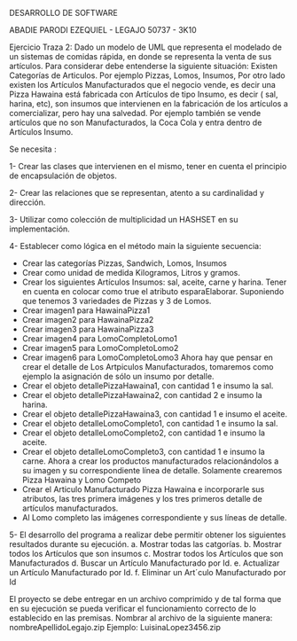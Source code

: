 DESARROLLO DE SOFTWARE

ABADIE PARODI EZEQUIEL - LEGAJO 50737 - 3K10

Ejercicio  Traza 2: Dado un modelo de UML que representa el modelado de  un sistemas de comidas rápida,  en donde se representa la venta de sus artículos. Para considerar debe entenderse la siguiente situación: Existen Categorías de Articulos. Por ejemplo Pizzas, Lomos, Insumos,
Por otro lado existen los Artículos Manufacturados que el negocio vende, es decir una Pizza Hawaina está fabricada con Artículos de tipo Insumo, es decir ( sal, harina, etc), son insumos que intervienen en la fabricación de los artículos a comercializar, pero hay una salvedad. Por ejemplo también se vende artículos que no son Manufacturados, la Coca Cola y entra dentro de Artículos Insumo.

Se necesita :

1-	Crear las clases que intervienen en el mismo, tener en cuenta el principio de encapsulación de objetos.

2-	Crear las relaciones que se representan, atento a su cardinalidad y dirección.

3-	Utilizar como colección de multiplicidad un HASHSET en su implementación.

4-	 Establecer como lógica en el método main la siguiente secuencia:
-	Crear las categorías Pizzas, Sandwich, Lomos, Insumos
-	Crear como unidad de medida Kilogramos, Litros y gramos.
-	 Crear los siguientes Artículos Insumos: sal, aceite, carne y harina. Tener en cuenta en colocar como true el atributo esparaElaborar.
Suponiendo que tenemos 3 variedades de Pizzas y 3 de Lomos.
-	Crear imagen1 para HawainaPizza1 
-	Crear imagen2 para HawainaPizza2 
-	Crear imagen3 para HawainaPizza3
-	Crear imagen4 para LomoCompletoLomo1
-	Crear imagen5 para  LomoCompletoLomo2
-	Crear imagen6 para LomoCompletoLomo3
Ahora hay que pensar en crear el detalle de Los Artpiculos Manufacturados, tomaremos como ejemplo la asignación de sólo un insumo por detalle.
-	Crear  el objeto detallePizzaHawaina1, con cantidad 1 e insumo la sal.
-	Crear  el objeto detallePizzaHawaina2, con cantidad 2 e insumo la harina.
-	Crear  el objeto detallePizzaHawaina3, con cantidad 1 e insumo el aceite.
-	Crear  el objeto detalleLomoCompleto1, con cantidad 1 e insumo la sal.
-	Crear  el objeto detalleLomoCompleto2, con cantidad 1 e insumo la aceite.
-	Crear  el objeto detalleLomoCompleto3, con cantidad 1 e insumo la carne.
Ahora a crear los productos manufacturados relacionándolos a su imagen y su correspondiente línea de detalle. Solamente crearemos Pizza Hawaina y Lomo Competo
-	Crear el Articulo Manufacturado Pizza Hawaina e incorporarle sus atributos, las tres primera imágenes y los tres primeros detalle de artículos manufacturados.
-	Al Lomo completo las imágenes correspondiente y sus líneas de detalle.

5-	El desarrollo del programa a realizar debe permitir obtener los siguientes resultados durante su ejecución.
a.	Mostrar todas las catgorías.
b.	Mostrar todos los Artículos que son insumos
c.	Mostrar todos los Artículos que son Manufacturados
d.	Buscar un  Artículo Manufacturado por Id.
e.	Actualizar un  Artículo Manufacturado por Id.
f.	Eliminar un Art´culo Manufacturado por Id

El proyecto se debe entregar en un archivo comprimido y de tal forma que en su ejecución se pueda verificar el funcionamiento correcto de lo establecido en las premisas.
Nombrar al archivo de la siguiente manera: nombreApellidoLegajo.zip
Ejemplo: LuisinaLopez3456.zip
